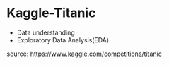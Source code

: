 # Kaggle-Titanic
- Data understanding
- Exploratory Data Analysis(EDA)

source: https://www.kaggle.com/competitions/titanic
